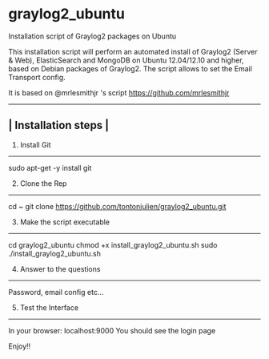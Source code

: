 graylog2_ubuntu
===============

Installation script of Graylog2 packages on Ubuntu

This installation script will perform an automated install of Graylog2 (Server & Web), ElasticSearch and MongoDB on Ubuntu 12.04/12.10 and higher, based on Debian packages of Graylog2.
The script allows to set the Email Transport config.


It is based on @mrlesmithjr 's script https://github.com/mrlesmithjr

----------------------
| Installation steps |
----------------------

1. Install Git
--------------
sudo apt-get -y install git

2. Clone the Rep
----------------
cd ~
git clone https://github.com/tontonjulien/graylog2_ubuntu.git

3. Make the script executable
-----------------------------
cd graylog2_ubuntu
chmod +x install_graylog2_ubuntu.sh
sudo ./install_graylog2_ubuntu.sh

4. Answer to the questions
--------------------------
Password, email config etc...

5. Test the Interface
---------------------
In your browser: localhost:9000
You should see the login page

Enjoy!!